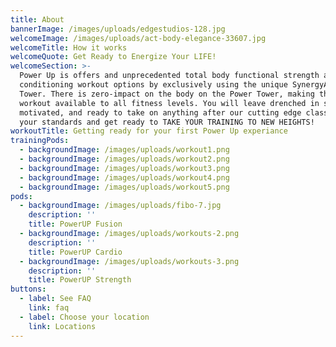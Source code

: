 ```yaml
---
title: About
bannerImage: /images/uploads/edgestudios-128.jpg
welcomeImage: /images/uploads/act-body-elegance-33607.jpg
welcomeTitle: How it works
welcomeQuote: Get Ready to Energize Your LIFE!
welcomeSection: >-
  Power Up is offers and unprecedented total body functional strength and
  conditioning workout options by exclusively using the unique SynergyAIR Power
  Tower. There is zero-impact on the body on the Power Tower, making the PowerUP
  workout available to all fitness levels. You will leave drenched in sweat,
  motivated, and ready to take on anything after our cutting edge classes. Raise
  your standards and get ready to TAKE YOUR TRAINING TO NEW HEIGHTS!
workoutTitle: Getting ready for your first Power Up experiance
trainingPods:
  - backgroundImage: /images/uploads/workout1.png
  - backgroundImage: /images/uploads/workout2.png
  - backgroundImage: /images/uploads/workout3.png
  - backgroundImage: /images/uploads/workout4.png
  - backgroundImage: /images/uploads/workout5.png
pods:
  - backgroundImage: /images/uploads/fibo-7.jpg
    description: ''
    title: PowerUP Fusion
  - backgroundImage: /images/uploads/workouts-2.png
    description: ''
    title: PowerUP Cardio
  - backgroundImage: /images/uploads/workouts-3.png
    description: ''
    title: PowerUP Strength
buttons:
  - label: See FAQ
    link: faq
  - label: Choose your location
    link: Locations
---
```

